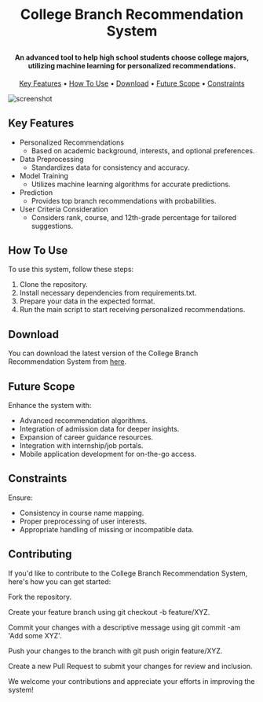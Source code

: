 
<h1 align="center">

  College Branch Recommendation System
  <br>
</h1>

<h4 align="center">An advanced tool to help high school students choose college majors, utilizing machine learning for personalized recommendations.</h4>

<p align="center">
  <a href="#key-features">Key Features</a> •
  <a href="#how-to-use">How To Use</a> •
  <a href="#download">Download</a> •
  <a href="#future-scope">Future Scope</a> •
  <a href="#constraints">Constraints</a>
</p>

![screenshot](https://aii-08up.onrender.com/form)

## Key Features

* Personalized Recommendations
  - Based on academic background, interests, and optional preferences.
* Data Preprocessing
  - Standardizes data for consistency and accuracy.
* Model Training
  - Utilizes machine learning algorithms for accurate predictions.
* Prediction
  - Provides top branch recommendations with probabilities.
* User Criteria Consideration
  - Considers rank, course, and 12th-grade percentage for tailored suggestions.

## How To Use

To use this system, follow these steps:

1. Clone the repository.
2. Install necessary dependencies from requirements.txt.
3. Prepare your data in the expected format.
4. Run the main script to start receiving personalized recommendations.

## Download

You can download the latest version of the College Branch Recommendation System from [here](https://github.com/SHIKHER09/Course-Navigator.Ai.git).

## Future Scope

Enhance the system with:
- Advanced recommendation algorithms.
- Integration of admission data for deeper insights.
- Expansion of career guidance resources.
- Integration with internship/job portals.
- Mobile application development for on-the-go access.

## Constraints

Ensure:
- Consistency in course name mapping.
- Proper preprocessing of user interests.
- Appropriate handling of missing or incompatible data.

## Contributing
If you'd like to contribute to the College Branch Recommendation System, here's how you can get started:

Fork the repository.

Create your feature branch using git checkout -b feature/XYZ.

Commit your changes with a descriptive message using git commit -am 'Add some XYZ'.

Push your changes to the branch with git push origin feature/XYZ.

Create a new Pull Request to submit your changes for review and inclusion.

We welcome your contributions and appreciate your efforts in improving the system!

